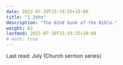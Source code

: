 ```yaml
---
date: 2022-07-30T15:19:25+10:00
title: "1 John"
description: "The 62nd book of the Bible."
weight: 62
lastmod: 2022-07-30T15:19:25+10:00
# math: true
---
```


Last read: July (Church sermon series)
